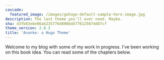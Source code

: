 ```yaml
---
cascade:
  featured_image: /images/gohugo-default-sample-hero-image.jpg
description: The last theme you'll ever need. Maybe.
sha: d3fb83ebe86ab235776d880bd4776125674d87cf
theme_version: 2.8.2
title: 'Ananke: a Hugo Theme'
---
```

Welcome to my blog with some of my work in progress. I've been working on this book idea. You can read some of the chapters below.
